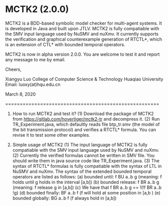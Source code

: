 # MCTK2 (2.0.0)
MCTK2 is a BDD-based symbolic model checker for multi-agent systems. It is developed in Java and built upon JTLV. MCTK2 is fully compatiable with the SMV input language used by NuSMV and nuXmv. It currently supports the verification and graphical counterexample generation of RTCTL*, which is an extension of CTL* with bounded temporal operators.

MCTK2 is now in alpha version 2.0.0. You are welcome to test it and report any message to me by email.

Cheers,

Xiangyu Luo
College of Computer Science & Technology
Huaqiao University
Email: luoxy(at)hqu.edu.cn

March 8, 2020

=====================================================
1. How to run MCTK2 and test it?
(1) Download the package of MCTK2 from https://gitlab.com/hovertiger/mctk2-tr and decompress it.
(2) Run TR_Experiment.java, which defaultly reads file btp_tr.smv (the model of the bit transmission protocol) and verifies a RTCTL* formula. You can revise it to test some other examples.

2. Simple usage of MCTK2
(1) The input language of MCTK2 is fully compatiable with the SMV input language used by NuSMV and nuXmv.
(2) Currently the verified formulas cannot be written in SMV file. You should write them in java source code like TR_Experiment.java. 
(3) The syntax of RTCTL* formulas is fully compatiable with the syntax of LTL in NuSMV and nuXmv. The syntax of the extended bounded temporal operators are listed as follows: 
	(a) bounded until: f BU a..b g (meaning: f holds until g holds in the interval [a,b])
	(b) bounded release: f BR a..b g (meaning: f release g in [a,b])
	(c) We have that f BR a..b g == !(!f BR a..b !g)
	(d) bounded finally: BF a..b f (f will hold at some position in [a,b )
	(e) bounded globally: BG a..b f (f always hold in [a,b])

